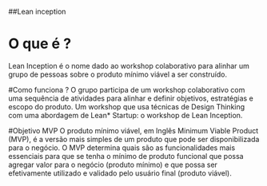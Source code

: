 ##Lean inception

# O que é ? 
  Lean Inception é o nome dado ao workshop colaborativo para alinhar um grupo de pessoas sobre o produto mínimo viável a ser construído.
  
#Como funciona ? 
 O grupo participa de um workshop colaborativo com uma sequência de atividades para alinhar e definir objetivos, estratégias e escopo do produto. 
 Um workshop que usa técnicas de Design Thinking com uma abordagem de Lean* Startup: o workshop de Lean Inception.
 
 #Objetivo MVP 
 O produto mínimo viável, em Inglês Minimum Viable Product (MVP), é a versão mais simples de um produto que pode ser disponibilizada para o negócio. 
 O MVP determina quais são as funcionalidades mais essenciais para que se tenha o mínimo de produto funcional que possa agregar valor para o negócio (produto mínimo) e que possa ser efetivamente utilizado e validado pelo usuário final (produto viável).